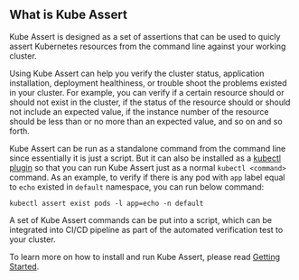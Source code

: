 ## What is Kube Assert

Kube Assert is designed as a set of assertions that can be used to quicly assert Kubernetes resources from the command line against your working cluster.

Using Kube Assert can help you verify the cluster status, application installation, deployment healthiness, or trouble shoot the problems existed in your cluster. For example, you can verify if a certain resource should or should not exist in the cluster, if the status of the resource should or should not include an expected value, if the instance number of the resource should be less than or no more than an expected value, and so on and so forth.

Kube Assert can be run as a standalone command from the command line since essentially it is just a script. But it can also be installed as a [kubectl plugin](https://kubernetes.io/docs/tasks/extend-kubectl/kubectl-plugins/) so that you can run Kube Assert just as a normal `kubectl <command>` command. As an example, to verify if there is any pod with `app` label equal to `echo` existed in `default` namespace, you can run below command:
```shell
kubectl assert exist pods -l app=echo -n default
```

A set of Kube Assert commands can be put into a script, which can be integrated into CI/CD pipeline as part of the automated verification test to your cluster.

To learn more on how to install and run Kube Assert, please read [Getting Started](getting-started.md).
